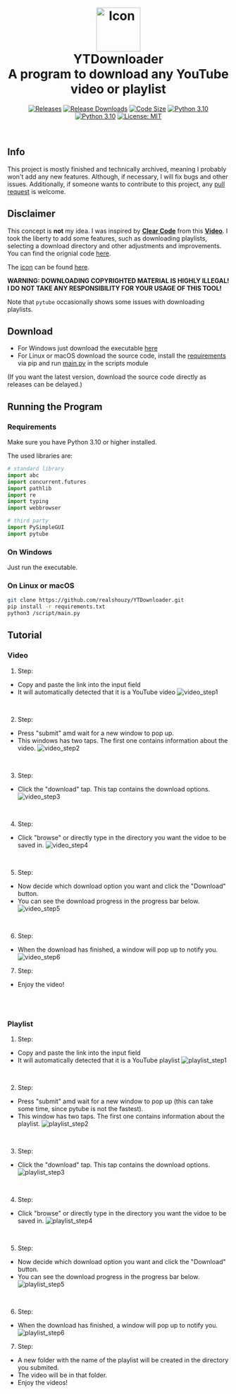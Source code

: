 <h1 align = 'center'>
 <img
        src = 'assets/YTdownloader.png'
        height = '100'
        width = '100'
        alt = 'Icon'
    />
    <br>
 YTDownloader
 <br />
 A program to download any YouTube video or playlist
</h1>

<div align = 'center'>

[![Releases](https://img.shields.io/github/v/release/realshouzy/YTDownloader?include_prereleases&label=Latest%20Release)](https://github.com/realshouzy/YTDownloader/releases)
[![Release Downloads](https://img.shields.io/github/downloads/realshouzy/YTDownloader/total)](https://github.com/realshouzy/YTDownloader/releases)
[![Code Size](https://img.shields.io/github/languages/code-size/realshouzy/YTDownloader)](https://github.com/realshouzy/YTDownloader)
[![Python 3.10](https://img.shields.io/badge/python-3.10-blue.svg)](https://www.python.org/downloads/release/python-3100/)
[![Python 3.10](https://img.shields.io/badge/python-3.11-blue.svg)](https://www.python.org/downloads/release/python-3110/)
[![License: MIT](https://img.shields.io/badge/License-MIT-yellow.svg)](https://github.com/realshouzy/YTDownloader/blob/main/LICENSE)

</div>

<br />

## Info

This project is mostly finished and technically archived, meaning I probably won't add any new features. Although, if necessary, I will fix bugs and other issues.
Additionally, if someone wants to contribute to this project, any [pull request](https://github.com/realshouzy/YTDownloader/pulls) is welcome.

## Disclaimer

This concept is **not** my idea. I was inspired by **[Clear Code]** from this **[Video]**.
I took the liberty to add some features, such as downloading playlists, selecting a download directory and other adjustments and improvements.
You can find the orignial code [here](https://pastebin.com/gRtcAv5c).

The [icon](assets/YTDownloader.ico) can be found [here](https://imgs.search.brave.com/-YtNT5BoWqxmDjwakgEUWH1MDX6wkgY4psWSZt5BzY4/rs:fit:512:512:1/g:ce/aHR0cHM6Ly9jZG4u/aWNvbi1pY29ucy5j/b20vaWNvbnMyLzEz/ODEvUE5HLzUxMi95/b3V0dWJlZGxfOTM1/MjkucG5n).

**WARNING: DOWNLOADING COPYRIGHTED MATERIAL IS HIGHLY ILLEGAL! I DO NOT TAKE ANY RESPONSIBILITY FOR YOUR USAGE OF THIS TOOL!**

Note that ``pytube`` occasionally shows some issues with downloading playlists.

## Download

- For Windows just download the executable [here](https://github.com/realshouzy/YTDownloader/releases)
- For Linux or macOS download the source code, install the [requirements](requirements.txt) via pip and run [main.py](scripts/main.py) in the scripts module

(If you want the latest version, download the source code directly as releases can be delayed.)

## Running the Program

### Requirements

Make sure you have Python 3.10 or higher installed.

The used libraries are:

```python
# standard library
import abc
import concurrent.futures
import pathlib
import re
import typing
import webbrowser

# third party
import PySimpleGUI
import pytube
```

### On Windows

Just run the executable.

### On Linux or macOS

```bash
git clone https://github.com/realshouzy/YTDownloader.git
pip install -r requirements.txt
python3 /script/main.py
```

## Tutorial

### Video

1. Step:

- Copy and paste the link into the input field
- It will automatically detected that it is a YouTube video
 ![video_step1](/assets/Video/step1.png)

<br />

2. Step:

- Press "submit" amd wait for a new window to pop up.
- This windows has two taps. The first one contains information about the video.
 ![video_step2](/assets/Video/step2.png)

<br />

3. Step:

- Click the "download" tap. This tap contains the download options.
 ![video_step3](/assets/Video/step3.png)

<br />

4. Step:

- Click "browse" or directly type in the directory you want the vidoe to be saved in.
 ![video_step4](/assets/Video/step4.png)

<br />

5. Step:

- Now decide which download option you want and click the "Download" button.
- You can see the download progress in the progress bar below.
 ![video_step5](/assets/Video/step5.png)

<br />

6. Step:

- When the download has finished, a window will pop up to notify you. <br />
 ![video_step6](/assets/Video/step6.png)

7. Step:

- Enjoy the video!

<br />
<br />

### Playlist

1. Step:

- Copy and paste the link into the input field
- It will automatically detected that it is a YouTube playlist
 ![playlist_step1](/assets/Playlist/step1.png)

<br />

2. Step:

- Press "submit" amd wait for a new window to pop up (this can take some time, since pytube is not the fastest).
- This window has two taps. The first one contains information about the playlist.
 ![playlist_step2](/assets/Playlist/step2.png)

<br />

3. Step:

- Click the "download" tap. This tap contains the download options.
 ![playlist_step3](/assets/Playlist/step3.png)

<br />

4. Step:

- Click "browse" or directly type in the directory you want the vidoe to be saved in.
 ![playlist_step4](/assets/Playlist/step4.png)

<br />

5. Step:

- Now decide which download option you want and click the "Download" button.
- You can see the download progress in the progress bar below.
 ![playlist_step5](/assets/Playlist/step5.png)

<br />

6. Step:

- When the download has finished, a window will pop up to notify you. <br />
 ![playlist_step6](/assets/Playlist/step6.png)

7. Step:

- A new folder with the name of the playlist will be created in the directory you submited.
- The video will be in that folder.
- Enjoy the videos!

[Clear Code]: https://www.youtube.com/channel/UCznj32AM2r98hZfTxrRo9bQ
[Video]: https://youtu.be/QeMaWQZllhg?t=11466
